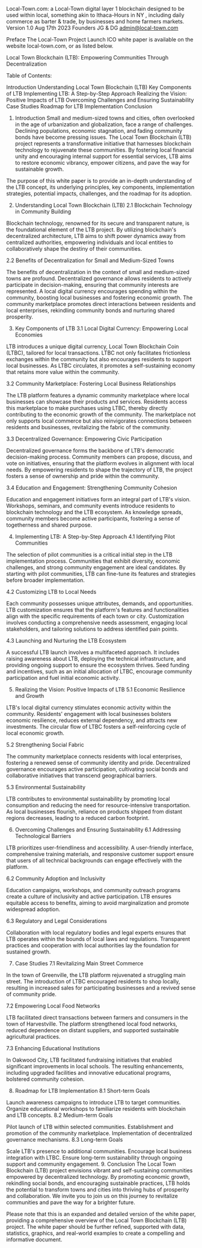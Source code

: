 Local-Town.com: a Local-Town digital layer 1 blockchain designed to be used within local, something akin to Ithaca-Hours in NY , including daily commerce as barter & trade, by businesses and home farmers markets.
Version 1.0 Aug 17th 2023
Founders JG & DG
admin@local-town.com

Preface
The Local-Town Project Launch ICO white paper is available on the website local-town.com, or as listed below.

Local Town Blockchain (LTB): Empowering Communities Through Decentralization

Table of Contents:

Introduction
Understanding Local Town Blockchain (LTB)
Key Components of LTB
Implementing LTB: A Step-by-Step Approach
Realizing the Vision: Positive Impacts of LTB
Overcoming Challenges and Ensuring Sustainability
Case Studies
Roadmap for LTB Implementation
Conclusion

1. Introduction
Small and medium-sized towns and cities, often overlooked in the age of urbanization and globalization, face a range of challenges. Declining populations, economic stagnation, and fading community bonds have become pressing issues. The Local Town Blockchain (LTB) project represents a transformative initiative that harnesses blockchain technology to rejuvenate these communities. By fostering local financial unity and encouraging internal support for essential services, LTB aims to restore economic vibrancy, empower citizens, and pave the way for sustainable growth.

The purpose of this white paper is to provide an in-depth understanding of the LTB concept, its underlying principles, key components, implementation strategies, potential impacts, challenges, and the roadmap for its adoption.

2. Understanding Local Town Blockchain (LTB)
2.1 Blockchain Technology in Community Building

Blockchain technology, renowned for its secure and transparent nature, is the foundational element of the LTB project. By utilizing blockchain's decentralized architecture, LTB aims to shift power dynamics away from centralized authorities, empowering individuals and local entities to collaboratively shape the destiny of their communities.

2.2 Benefits of Decentralization for Small and Medium-Sized Towns

The benefits of decentralization in the context of small and medium-sized towns are profound. Decentralized governance allows residents to actively participate in decision-making, ensuring that community interests are represented. A local digital currency encourages spending within the community, boosting local businesses and fostering economic growth. The community marketplace promotes direct interactions between residents and local enterprises, rekindling community bonds and nurturing shared prosperity.

3. Key Components of LTB
3.1 Local Digital Currency: Empowering Local Economies

LTB introduces a unique digital currency, Local Town Blockchain Coin (LTBC), tailored for local transactions. LTBC not only facilitates frictionless exchanges within the community but also encourages residents to support local businesses. As LTBC circulates, it promotes a self-sustaining economy that retains more value within the community.

3.2 Community Marketplace: Fostering Local Business Relationships

The LTB platform features a dynamic community marketplace where local businesses can showcase their products and services. Residents access this marketplace to make purchases using LTBC, thereby directly contributing to the economic growth of the community. The marketplace not only supports local commerce but also reinvigorates connections between residents and businesses, revitalizing the fabric of the community.

3.3 Decentralized Governance: Empowering Civic Participation

Decentralized governance forms the backbone of LTB's democratic decision-making process. Community members can propose, discuss, and vote on initiatives, ensuring that the platform evolves in alignment with local needs. By empowering residents to shape the trajectory of LTB, the project fosters a sense of ownership and pride within the community.

3.4 Education and Engagement: Strengthening Community Cohesion

Education and engagement initiatives form an integral part of LTB's vision. Workshops, seminars, and community events introduce residents to blockchain technology and the LTB ecosystem. As knowledge spreads, community members become active participants, fostering a sense of togetherness and shared purpose.

4. Implementing LTB: A Step-by-Step Approach
4.1 Identifying Pilot Communities

The selection of pilot communities is a critical initial step in the LTB implementation process. Communities that exhibit diversity, economic challenges, and strong community engagement are ideal candidates. By starting with pilot communities, LTB can fine-tune its features and strategies before broader implementation.

4.2 Customizing LTB to Local Needs

Each community possesses unique attributes, demands, and opportunities. LTB customization ensures that the platform's features and functionalities align with the specific requirements of each town or city. Customization involves conducting a comprehensive needs assessment, engaging local stakeholders, and tailoring solutions to address identified pain points.

4.3 Launching and Nurturing the LTB Ecosystem

A successful LTB launch involves a multifaceted approach. It includes raising awareness about LTB, deploying the technical infrastructure, and providing ongoing support to ensure the ecosystem thrives. Seed funding and incentives, such as an initial allocation of LTBC, encourage community participation and fuel initial economic activity.

5. Realizing the Vision: Positive Impacts of LTB
5.1 Economic Resilience and Growth

LTB's local digital currency stimulates economic activity within the community. Residents' engagement with local businesses bolsters economic resilience, reduces external dependency, and attracts new investments. The circular flow of LTBC fosters a self-reinforcing cycle of local economic growth.

5.2 Strengthening Social Fabric

The community marketplace connects residents with local enterprises, fostering a renewed sense of community identity and pride. Decentralized governance encourages active participation, cultivating social bonds and collaborative initiatives that transcend geographical barriers.

5.3 Environmental Sustainability

LTB contributes to environmental sustainability by promoting local consumption and reducing the need for resource-intensive transportation. As local businesses flourish, reliance on products shipped from distant regions decreases, leading to a reduced carbon footprint.

6. Overcoming Challenges and Ensuring Sustainability
6.1 Addressing Technological Barriers

LTB prioritizes user-friendliness and accessibility. A user-friendly interface, comprehensive training materials, and responsive customer support ensure that users of all technical backgrounds can engage effectively with the platform.

6.2 Community Adoption and Inclusivity

Education campaigns, workshops, and community outreach programs create a culture of inclusivity and active participation. LTB ensures equitable access to benefits, aiming to avoid marginalization and promote widespread adoption.

6.3 Regulatory and Legal Considerations

Collaboration with local regulatory bodies and legal experts ensures that LTB operates within the bounds of local laws and regulations. Transparent practices and cooperation with local authorities lay the foundation for sustained growth.

7. Case Studies
7.1 Revitalizing Main Street Commerce

In the town of Greenville, the LTB platform rejuvenated a struggling main street. The introduction of LTBC encouraged residents to shop locally, resulting in increased sales for participating businesses and a revived sense of community pride.

7.2 Empowering Local Food Networks

LTB facilitated direct transactions between farmers and consumers in the town of Harvestville. The platform strengthened local food networks, reduced dependence on distant suppliers, and supported sustainable agricultural practices.

7.3 Enhancing Educational Institutions

In Oakwood City, LTB facilitated fundraising initiatives that enabled significant improvements in local schools. The resulting enhancements, including upgraded facilities and innovative educational programs, bolstered community cohesion.

8. Roadmap for LTB Implementation
8.1 Short-term Goals

Launch awareness campaigns to introduce LTB to target communities.
Organize educational workshops to familiarize residents with blockchain and LTB concepts.
8.2 Medium-term Goals

Pilot launch of LTB within selected communities.
Establishment and promotion of the community marketplace.
Implementation of decentralized governance mechanisms.
8.3 Long-term Goals

Scale LTB's presence to additional communities.
Encourage local business integration with LTBC.
Ensure long-term sustainability through ongoing support and community engagement.
9. Conclusion
The Local Town Blockchain (LTB) project envisions vibrant and self-sustaining communities empowered by decentralized technology. By promoting economic growth, rekindling social bonds, and encouraging sustainable practices, LTB holds the potential to transform towns and cities into thriving hubs of prosperity and collaboration. We invite you to join us on this journey to revitalize communities and pave the way for a brighter future.

Please note that this is an expanded and detailed version of the white paper, providing a comprehensive overview of the Local Town Blockchain (LTB) project. The white paper should be further refined, supported with data, statistics, graphics, and real-world examples to create a compelling and informative document.



